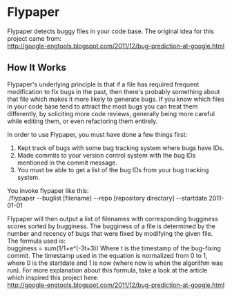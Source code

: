 Flypaper
========
Flypaper detects buggy files in your code base.
The original idea for this project came from:  
http://google-engtools.blogspot.com/2011/12/bug-prediction-at-google.html

How It Works
------------
Flypaper's underlying principle is that if a file has required frequent
modification to fix bugs in the past, then there's probably something about
that file which makes it more likely to generate bugs.  If you know which files
in your code base tend to attract the most bugs you can treat them differently,
by soliciting more code reviews, generally being more careful while editing
them, or even refactoring them entirely.

In order to use Flypaper, you must have done a few things first:
1. Kept track of bugs with some bug tracking system where bugs have IDs.
2. Made commits to your version control system with the bug IDs mentioned in the
   commit message.
3. You must be able to get a list of the bug IDs from your bug tracking system.

You invoke flypaper like this:  
    ./flypaper --buglist [filename] --repo [repository directory] --startdate 2011-01-01

Flypaper will then output a list of filenames with corresponding bugginess
scores sorted by bugginess.  The bugginess of a file is determined by the number
and recency of bugs that were fixed by modifying the given file.  The formula
used is:  
    bugginess = sum(1/1+e^(-3t+3))
Where t is the timestamp of the bug-fixing commit.  The timestamp used in the
equation is normalized from 0 to 1, where 0 is the startdate and 1 is now
(where now is when the algorithm was run).  For more explanation about this
formula, take a look at the article which inspired this project here:  
http://google-engtools.blogspot.com/2011/12/bug-prediction-at-google.html
